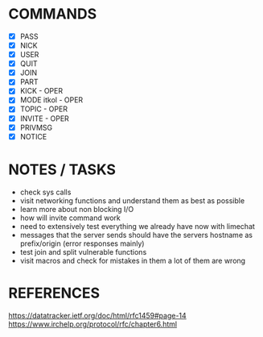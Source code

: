 # COMMANDS

- [x] PASS
- [x] NICK
- [x] USER
- [x] QUIT
- [x] JOIN
- [x] PART
- [x] KICK - OPER
- [x] MODE itkol - OPER
- [x] TOPIC - OPER
- [x] INVITE - OPER
- [X] PRIVMSG
- [x] NOTICE

# NOTES / TASKS

- check sys calls
- visit networking functions and understand them as best as possible
- learn more about non blocking I/O
- how will invite command work
- need to extensively test everything we already have now with limechat
- messages that the server sends should have the servers hostname as prefix/origin (error responses mainly)
- test join and split vulnerable functions
- visit macros and check for mistakes in them a lot of them are wrong

# REFERENCES

https://datatracker.ietf.org/doc/html/rfc1459#page-14
https://www.irchelp.org/protocol/rfc/chapter6.html


